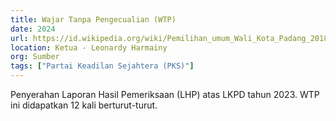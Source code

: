 ```yaml
---
title: Wajar Tanpa Pengecualian (WTP)
date: 2024
url: https://id.wikipedia.org/wiki/Pemilihan_umum_Wali_Kota_Padang_2018
location: Ketua - Leonardy Harmainy
org: Sumber
tags: ["Partai Keadilan Sejahtera (PKS)"]
---
```


Penyerahan Laporan Hasil Pemeriksaan (LHP) atas LKPD tahun 2023. WTP ini didapatkan 12 kali berturut-turut.

